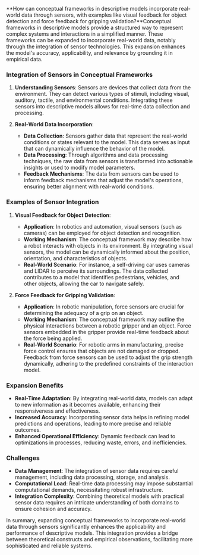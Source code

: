 **How can conceptual frameworks in descriptive models incorporate real-world data through sensors, with examples like visual feedback for object detection and force feedback for gripping validation?**Conceptual frameworks in descriptive models provide a structured way to represent complex systems and interactions in a simplified manner. These frameworks can be expanded to incorporate real-world data, notably through the integration of sensor technologies. This expansion enhances the model's accuracy, applicability, and relevance by grounding it in empirical data.

### Integration of Sensors in Conceptual Frameworks

1. **Understanding Sensors**: Sensors are devices that collect data from the environment. They can detect various types of stimuli, including visual, auditory, tactile, and environmental conditions. Integrating these sensors into descriptive models allows for real-time data collection and processing.

2. **Real-World Data Incorporation**: 
   - **Data Collection**: Sensors gather data that represent the real-world conditions or states relevant to the model. This data serves as input that can dynamically influence the behavior of the model.
   - **Data Processing**: Through algorithms and data processing techniques, the raw data from sensors is transformed into actionable insights or used to modify model parameters.
   - **Feedback Mechanisms**: The data from sensors can be used to inform feedback mechanisms that adjust the model's operations, ensuring better alignment with real-world conditions.

### Examples of Sensor Integration

1. **Visual Feedback for Object Detection**: 
   - **Application**: In robotics and automation, visual sensors (such as cameras) can be employed for object detection and recognition.
   - **Working Mechanism**: The conceptual framework may describe how a robot interacts with objects in its environment. By integrating visual sensors, the model can be dynamically informed about the position, orientation, and characteristics of objects.
   - **Real-World Scenario**: For instance, a self-driving car uses cameras and LIDAR to perceive its surroundings. The data collected contributes to a model that identifies pedestrians, vehicles, and other objects, allowing the car to navigate safely.

2. **Force Feedback for Gripping Validation**:
   - **Application**: In robotic manipulation, force sensors are crucial for determining the adequacy of a grip on an object.
   - **Working Mechanism**: The conceptual framework may outline the physical interactions between a robotic gripper and an object. Force sensors embedded in the gripper provide real-time feedback about the force being applied.
   - **Real-World Scenario**: For robotic arms in manufacturing, precise force control ensures that objects are not damaged or dropped. Feedback from force sensors can be used to adjust the grip strength dynamically, adhering to the predefined constraints of the interaction model.

### Expansion Benefits

- **Real-Time Adaptation**: By integrating real-world data, models can adapt to new information as it becomes available, enhancing their responsiveness and effectiveness.
- **Increased Accuracy**: Incorporating sensor data helps in refining model predictions and operations, leading to more precise and reliable outcomes.
- **Enhanced Operational Efficiency**: Dynamic feedback can lead to optimizations in processes, reducing waste, errors, and inefficiencies.

### Challenges

- **Data Management**: The integration of sensor data requires careful management, including data processing, storage, and analysis.
- **Computational Load**: Real-time data processing may impose substantial computational demands, necessitating robust infrastructure.
- **Integration Complexity**: Combining theoretical models with practical sensor data requires an intricate understanding of both domains to ensure cohesion and accuracy.

In summary, expanding conceptual frameworks to incorporate real-world data through sensors significantly enhances the applicability and performance of descriptive models. This integration provides a bridge between theoretical constructs and empirical observations, facilitating more sophisticated and reliable systems.